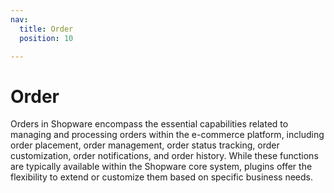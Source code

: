 ```yaml
---
nav:
  title: Order
  position: 10

---
```


# Order

Orders in Shopware encompass the essential capabilities related to managing and processing orders within the e-commerce platform, including order placement, order management, order status tracking, order customization, order notifications, and order history. While these functions are typically available within the Shopware core system, plugins offer the flexibility to extend or customize them based on specific business needs.
